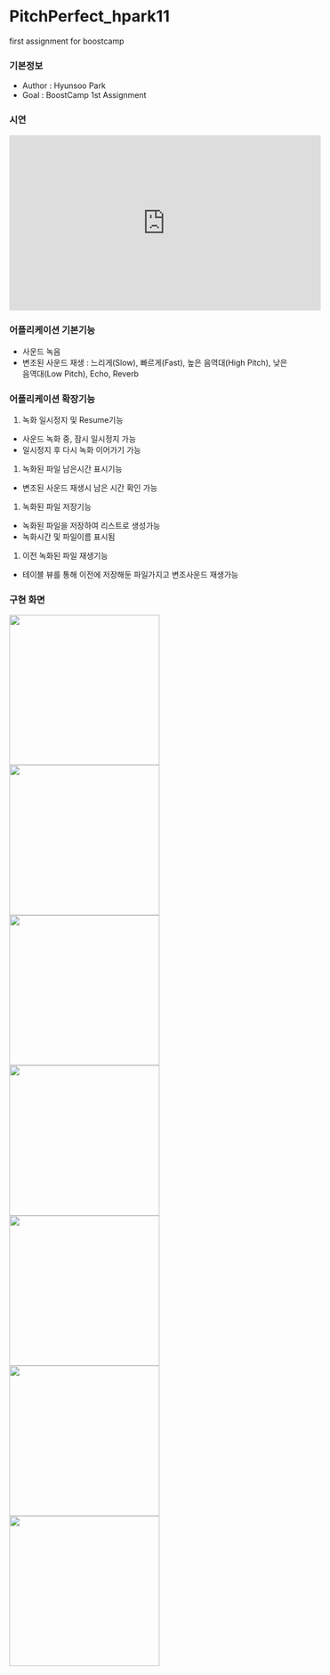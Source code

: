 # PitchPerfect_hpark11
first assignment for boostcamp

### 기본정보
* Author : Hyunsoo Park
* Goal : BoostCamp 1st Assignment

### 시연
<iframe width="560" height="315" src="https://www.youtube.com/embed/9U8uA702xrE" frameborder="0" allowfullscreen></iframe>

### 어플리케이션 기본기능
* 사운드 녹음
* 변조된 사운드 재생 : 느리게(Slow), 빠르게(Fast), 높은 음역대(High Pitch), 낮은 음역대(Low Pitch), Echo, Reverb

### 어플리케이션 확장기능
1. 녹화 일시정지 및 Resume기능
* 사운드 녹화 중, 잠시 일시정지 가능
* 일시정지 후 다시 녹화 이어가기 가능

1. 녹화된 파일 남은시간 표시기능
* 변조된 사운드 재생시 남은 시간 확인 가능

1. 녹화된 파일 저장기능
* 녹화된 파일을 저장하여 리스트로 생성가능
* 녹화시간 및 파일이름 표시됨

1. 이전 녹화된 파일 재생기능
* 테이블 뷰를 통해 이전에 저장해둔 파일가지고 변조사운드 재생가능

### 구현 화면
<img src="https://github.com/BoostCamp/PitchPerfect_hpark11/tree/master/PitchPerfect/img/1.png" width="270">
<img src="https://github.com/BoostCamp/PitchPerfect_hpark11/tree/master/PitchPerfect/img/2.png" width="270"> 
<img src="https://github.com/BoostCamp/PitchPerfect_hpark11/tree/master/PitchPerfect/img/3.png" width="270"> 
<img src="https://github.com/BoostCamp/PitchPerfect_hpark11/tree/master/PitchPerfect/img/4.png" width="270"> 
<img src="https://github.com/BoostCamp/PitchPerfect_hpark11/tree/master/PitchPerfect/img/5.png" width="270"> 
<img src="https://github.com/BoostCamp/PitchPerfect_hpark11/tree/master/PitchPerfect/img/6.png" width="270"> 
<img src="https://github.com/BoostCamp/PitchPerfect_hpark11/tree/master/PitchPerfect/img/7.png" width="270"> 
